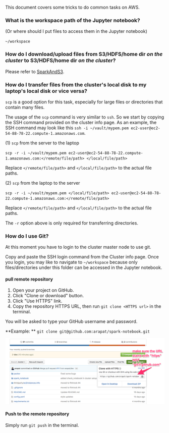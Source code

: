 This document covers some tricks to do common tasks on AWS.

### What is the workspace path of the Jupyter notebook?
(Or where should I put files to access them in the Jupyter notebook)

`~/workspace`

### How do I download/upload files from S3/HDFS/home dir *on the cluster* to S3/HDFS/home dir *on the cluster*?

Please refer to [SparkAndS3](SparkAndS3.md).

### How do I transfer files from the cluster's local disk to my laptop's local disk or vice versa?

`scp` is a good option for this task, especially for large files or directories that
contain many files.

The usage of the `scp` command is very similar to `ssh`. So we start by copying the SSH command provided
on the cluster info page. As an example, the SSH command may look like this
`ssh -i ~/vault/mypem.pem ec2-user@ec2-54-88-78-22.compute-1.amazonaws.com`.

(1) `scp` from the server to the laptop

`scp -r -i ~/vault/mypem.pem ec2-user@ec2-54-88-78-22.compute-1.amazonaws.com:</remote/file/path> </local/file/path>`

Replace `</remote/file/path>` and `</local/file/path>` to the actual file paths.

(2) `scp` from the laptop to the server

`scp -r -i ~/vault/mypem.pem </local/file/path> ec2-user@ec2-54-88-78-22.compute-1.amazonaws.com:</remote/file/path>`

Replace `</remote/file/path>` and `</local/file/path>` to the actual file paths.

The `-r` option above is only required for transferring directories.


### How do I use Git?

At this moment you have to login to the cluster master node to use git.

Copy and paste the SSH login command from the Cluster info page. Once you login, you may like to
navigate to `~/workspace` because only files/directories under this folder can be accessed in
the Jupyter notebook.

#### pull remote repository

1. Open your project on GitHub.
2. Click "Clone or download" button.
3. Click "Use HTTPS" link.
4. Copy the repository HTTPS URL, then run `git clone <HTTPS url>` in the terminal.

You will be asked to type your GitHub username and password.

**Example: ** `git clone git@github.com:arapat/spark-notebook.git`

![git clone](images/git.png)

#### Push to the remote repository

Simply run `git push` in the terminal.
